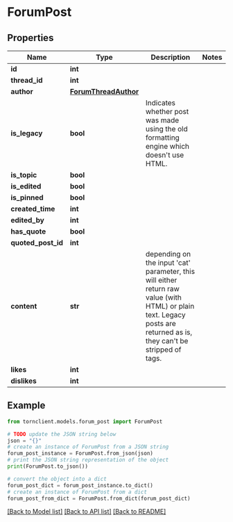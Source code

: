 # ForumPost


## Properties

Name | Type | Description | Notes
------------ | ------------- | ------------- | -------------
**id** | **int** |  | 
**thread_id** | **int** |  | 
**author** | [**ForumThreadAuthor**](ForumThreadAuthor.md) |  | 
**is_legacy** | **bool** | Indicates whether post was made using the old formatting engine which doesn&#39;t use HTML. | 
**is_topic** | **bool** |  | 
**is_edited** | **bool** |  | 
**is_pinned** | **bool** |  | 
**created_time** | **int** |  | 
**edited_by** | **int** |  | 
**has_quote** | **bool** |  | 
**quoted_post_id** | **int** |  | 
**content** | **str** | depending on the input &#39;cat&#39; parameter, this will either return raw value (with HTML) or plain text. Legacy posts are returned as is, they can&#39;t be stripped of tags. | 
**likes** | **int** |  | 
**dislikes** | **int** |  | 

## Example

```python
from tornclient.models.forum_post import ForumPost

# TODO update the JSON string below
json = "{}"
# create an instance of ForumPost from a JSON string
forum_post_instance = ForumPost.from_json(json)
# print the JSON string representation of the object
print(ForumPost.to_json())

# convert the object into a dict
forum_post_dict = forum_post_instance.to_dict()
# create an instance of ForumPost from a dict
forum_post_from_dict = ForumPost.from_dict(forum_post_dict)
```
[[Back to Model list]](../README.md#documentation-for-models) [[Back to API list]](../README.md#documentation-for-api-endpoints) [[Back to README]](../README.md)


